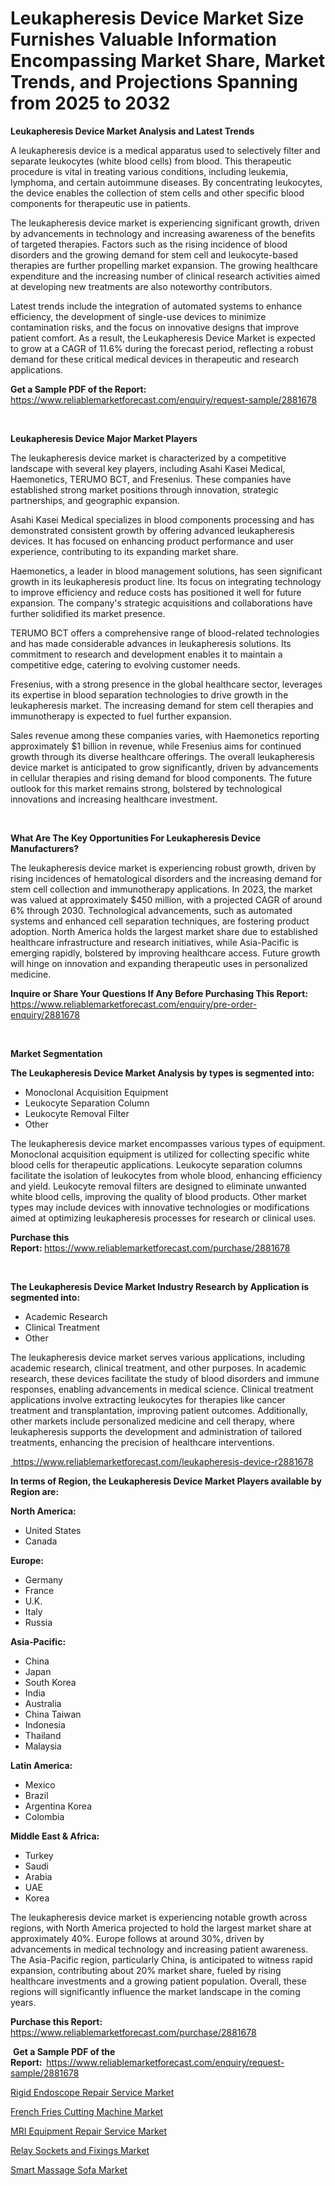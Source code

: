 <p><h1>Leukapheresis Device Market Size Furnishes Valuable Information Encompassing Market Share, Market Trends, and Projections Spanning from 2025 to 2032</h1></p><p><strong>Leukapheresis Device Market Analysis and Latest Trends</strong></p>
<p><p>A leukapheresis device is a medical apparatus used to selectively filter and separate leukocytes (white blood cells) from blood. This therapeutic procedure is vital in treating various conditions, including leukemia, lymphoma, and certain autoimmune diseases. By concentrating leukocytes, the device enables the collection of stem cells and other specific blood components for therapeutic use in patients.</p><p>The leukapheresis device market is experiencing significant growth, driven by advancements in technology and increasing awareness of the benefits of targeted therapies. Factors such as the rising incidence of blood disorders and the growing demand for stem cell and leukocyte-based therapies are further propelling market expansion. The growing healthcare expenditure and the increasing number of clinical research activities aimed at developing new treatments are also noteworthy contributors.</p><p>Latest trends include the integration of automated systems to enhance efficiency, the development of single-use devices to minimize contamination risks, and the focus on innovative designs that improve patient comfort. As a result, the Leukapheresis Device Market is expected to grow at a CAGR of 11.6% during the forecast period, reflecting a robust demand for these critical medical devices in therapeutic and research applications.</p></p>
<p><strong>Get a Sample PDF of the Report:&nbsp;</strong> <a href="https://www.reliablemarketforecast.com/enquiry/request-sample/2881678?utm_campaign=1169&utm_medium=2&utm_source=Github&utm_content=ia&utm_term=12032025&utm_id=leukapheresis-device">https://www.reliablemarketforecast.com/enquiry/request-sample/2881678</a></p>
<p>&nbsp;</p>
<p><strong>Leukapheresis Device Major Market Players</strong></p>
<p><p>The leukapheresis device market is characterized by a competitive landscape with several key players, including Asahi Kasei Medical, Haemonetics, TERUMO BCT, and Fresenius. These companies have established strong market positions through innovation, strategic partnerships, and geographic expansion.</p><p>Asahi Kasei Medical specializes in blood components processing and has demonstrated consistent growth by offering advanced leukapheresis devices. It has focused on enhancing product performance and user experience, contributing to its expanding market share.</p><p>Haemonetics, a leader in blood management solutions, has seen significant growth in its leukapheresis product line. Its focus on integrating technology to improve efficiency and reduce costs has positioned it well for future expansion. The company's strategic acquisitions and collaborations have further solidified its market presence.</p><p>TERUMO BCT offers a comprehensive range of blood-related technologies and has made considerable advances in leukapheresis solutions. Its commitment to research and development enables it to maintain a competitive edge, catering to evolving customer needs.</p><p>Fresenius, with a strong presence in the global healthcare sector, leverages its expertise in blood separation technologies to drive growth in the leukapheresis market. The increasing demand for stem cell therapies and immunotherapy is expected to fuel further expansion.</p><p>Sales revenue among these companies varies, with Haemonetics reporting approximately $1 billion in revenue, while Fresenius aims for continued growth through its diverse healthcare offerings. The overall leukapheresis device market is anticipated to grow significantly, driven by advancements in cellular therapies and rising demand for blood components. The future outlook for this market remains strong, bolstered by technological innovations and increasing healthcare investment.</p></p>
<p>&nbsp;</p>
<p><strong>What Are The Key Opportunities For Leukapheresis Device Manufacturers?</strong></p>
<p><p>The leukapheresis device market is experiencing robust growth, driven by rising incidences of hematological disorders and the increasing demand for stem cell collection and immunotherapy applications. In 2023, the market was valued at approximately $450 million, with a projected CAGR of around 6% through 2030. Technological advancements, such as automated systems and enhanced cell separation techniques, are fostering product adoption. North America holds the largest market share due to established healthcare infrastructure and research initiatives, while Asia-Pacific is emerging rapidly, bolstered by improving healthcare access. Future growth will hinge on innovation and expanding therapeutic uses in personalized medicine.</p></p>
<p><strong>Inquire or Share Your Questions If Any Before Purchasing This Report:</strong> <a href="https://www.reliablemarketforecast.com/enquiry/pre-order-enquiry/2881678?utm_campaign=1169&utm_medium=2&utm_source=Github&utm_content=ia&utm_term=12032025&utm_id=leukapheresis-device">https://www.reliablemarketforecast.com/enquiry/pre-order-enquiry/2881678</a></p>
<p>&nbsp;</p>
<p><strong>Market Segmentation</strong></p>
<p><strong>The Leukapheresis Device Market Analysis by types is segmented into:</strong></p>
<p><ul><li>Monoclonal Acquisition Equipment</li><li>Leukocyte Separation Column</li><li>Leukocyte Removal Filter</li><li>Other</li></ul></p>
<p><p>The leukapheresis device market encompasses various types of equipment. Monoclonal acquisition equipment is utilized for collecting specific white blood cells for therapeutic applications. Leukocyte separation columns facilitate the isolation of leukocytes from whole blood, enhancing efficiency and yield. Leukocyte removal filters are designed to eliminate unwanted white blood cells, improving the quality of blood products. Other market types may include devices with innovative technologies or modifications aimed at optimizing leukapheresis processes for research or clinical uses.</p></p>
<p><strong>Purchase this Report:&nbsp;</strong><a href="https://www.reliablemarketforecast.com/purchase/2881678?utm_campaign=1169&utm_medium=2&utm_source=Github&utm_content=ia&utm_term=12032025&utm_id=leukapheresis-device">https://www.reliablemarketforecast.com/purchase/2881678</a></p>
<p>&nbsp;</p>
<p><strong>The Leukapheresis Device Market Industry Research by Application is segmented into:</strong></p>
<p><ul><li>Academic Research</li><li>Clinical Treatment</li><li>Other</li></ul></p>
<p><p>The leukapheresis device market serves various applications, including academic research, clinical treatment, and other purposes. In academic research, these devices facilitate the study of blood disorders and immune responses, enabling advancements in medical science. Clinical treatment applications involve extracting leukocytes for therapies like cancer treatment and transplantation, improving patient outcomes. Additionally, other markets include personalized medicine and cell therapy, where leukapheresis supports the development and administration of tailored treatments, enhancing the precision of healthcare interventions.</p></p>
<p><a href="https://www.reliablemarketforecast.com/leukapheresis-device-r2881678?utm_campaign=1169&utm_medium=2&utm_source=Github&utm_content=ia&utm_term=12032025&utm_id=leukapheresis-device">&nbsp;https://www.reliablemarketforecast.com/leukapheresis-device-r2881678</a></p>
<p><strong>In terms of Region, the Leukapheresis Device Market Players available by Region are:</strong></p>
<p>
    <p> <strong> North America: </strong>
        <ul>
            <li>United States</li>
            <li>Canada</li>
        </ul>
        </p> 
    <p> <strong> Europe: </strong>
        <ul>
            <li>Germany</li>
            <li>France</li>
            <li>U.K.</li>
            <li>Italy</li>
            <li>Russia</li>
        </ul>
        </p> 
    <p> <strong> Asia-Pacific: </strong>
        <ul>
            <li>China</li>
            <li>Japan</li>
            <li>South Korea</li>
            <li>India</li>
            <li>Australia</li>
            <li>China Taiwan</li>
            <li>Indonesia</li>
            <li>Thailand</li>
            <li>Malaysia</li>
        </ul>
        </p> 
    <p> <strong> Latin America: </strong>
        <ul>
            <li>Mexico</li>
            <li>Brazil</li>
            <li>Argentina Korea</li>
            <li>Colombia</li>
        </ul>
        </p> 
    <p> <strong> Middle East & Africa: </strong>
        <ul>
            <li>Turkey</li>
            <li>Saudi</li>
            <li>Arabia</li>
            <li>UAE</li>
            <li>Korea</li>
        </ul>
    </p>
    </p>
<p><p>The leukapheresis device market is experiencing notable growth across regions, with North America projected to hold the largest market share at approximately 40%. Europe follows at around 30%, driven by advancements in medical technology and increasing patient awareness. The Asia-Pacific region, particularly China, is anticipated to witness rapid expansion, contributing about 20% market share, fueled by rising healthcare investments and a growing patient population. Overall, these regions will significantly influence the market landscape in the coming years.</p></p>
<p><strong>Purchase this Report: </strong><a href="https://www.reliablemarketforecast.com/purchase/2881678?utm_campaign=1169&utm_medium=2&utm_source=Github&utm_content=ia&utm_term=12032025&utm_id=leukapheresis-device">https://www.reliablemarketforecast.com/purchase/2881678</a></p>
<p>&nbsp;<strong>Get a Sample PDF of the Report:&nbsp;&nbsp;</strong><a href="https://www.reliablemarketforecast.com/enquiry/request-sample/2881678?utm_campaign=1169&utm_medium=2&utm_source=Github&utm_content=ia&utm_term=12032025&utm_id=leukapheresis-device">https://www.reliablemarketforecast.com/enquiry/request-sample/2881678</a></p>
<p><strong></strong></p>
<p><p><a href="https://github.com/omduthkevork/Market-Research-Report-List-1/blob/main/rigid-endoscope-repair-service-market.md?utm_campaign=1169&utm_medium=2&utm_source=Github&utm_content=ia&utm_term=12032025&utm_id=leukapheresis-device">Rigid Endoscope Repair Service Market</a></p><p><a href="https://github.com/rakowpleetj1/Market-Research-Report-List-1/blob/main/french-fries-cutting-machine-market.md?utm_campaign=1169&utm_medium=2&utm_source=Github&utm_content=ia&utm_term=12032025&utm_id=leukapheresis-device">French Fries Cutting Machine Market</a></p><p><a href="https://github.com/akramisabtu/Market-Research-Report-List-1/blob/main/mri-equipment-repair-service-market.md?utm_campaign=1169&utm_medium=2&utm_source=Github&utm_content=ia&utm_term=12032025&utm_id=leukapheresis-device">MRI Equipment Repair Service Market</a></p><p><a href="https://github.com/buenayankobl/Market-Research-Report-List-1/blob/main/relay-sockets-and-fixings-market.md?utm_campaign=1169&utm_medium=2&utm_source=Github&utm_content=ia&utm_term=12032025&utm_id=leukapheresis-device">Relay Sockets and Fixings Market</a></p><p><a href="https://github.com/mcveathuane2/Market-Research-Report-List-1/blob/main/smart-massage-sofa-market.md?utm_campaign=1169&utm_medium=2&utm_source=Github&utm_content=ia&utm_term=12032025&utm_id=leukapheresis-device">Smart Massage Sofa Market</a></p></p>